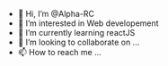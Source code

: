 - 👋 Hi, I’m @Alpha-RC
- 👀 I’m interested in Web developement
- 🌱 I’m currently learning reactJS
- 💞️ I’m looking to collaborate on ...
- 📫 How to reach me ...

<!---
Alpha-RC/Alpha-RC is a ✨ special ✨ repository because its `README.md` (this file) appears on your GitHub profile.
You can click the Preview link to take a look at your changes.
--->
